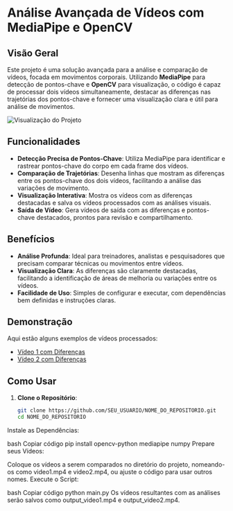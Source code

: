 # Análise Avançada de Vídeos com MediaPipe e OpenCV

## Visão Geral

Este projeto é uma solução avançada para a análise e comparação de vídeos, focada em movimentos corporais. Utilizando **MediaPipe** para detecção de pontos-chave e **OpenCV** para visualização, o código é capaz de processar dois vídeos simultaneamente, destacar as diferenças nas trajetórias dos pontos-chave e fornecer uma visualização clara e útil para análise de movimentos.

![Visualização do Projeto](https://your-image-url.com/preview.png)

## Funcionalidades

- **Detecção Precisa de Pontos-Chave**: Utiliza MediaPipe para identificar e rastrear pontos-chave do corpo em cada frame dos vídeos.
- **Comparação de Trajetórias**: Desenha linhas que mostram as diferenças entre os pontos-chave dos dois vídeos, facilitando a análise das variações de movimento.
- **Visualização Interativa**: Mostra os vídeos com as diferenças destacadas e salva os vídeos processados com as análises visuais.
- **Saída de Vídeo**: Gera vídeos de saída com as diferenças e pontos-chave destacados, prontos para revisão e compartilhamento.

## Benefícios

- **Análise Profunda**: Ideal para treinadores, analistas e pesquisadores que precisam comparar técnicas ou movimentos entre vídeos.
- **Visualização Clara**: As diferenças são claramente destacadas, facilitando a identificação de áreas de melhoria ou variações entre os vídeos.
- **Facilidade de Uso**: Simples de configurar e executar, com dependências bem definidas e instruções claras.

## Demonstração

Aqui estão alguns exemplos de vídeos processados:

- [Vídeo 1 com Diferenças](https://your-video-url.com/video1.mp4)
- [Vídeo 2 com Diferenças](https://your-video-url.com/video2.mp4)

## Como Usar

1. **Clone o Repositório**:

   ```bash
   git clone https://github.com/SEU_USUARIO/NOME_DO_REPOSITORIO.git
   cd NOME_DO_REPOSITORIO
Instale as Dependências:

bash
Copiar código
pip install opencv-python mediapipe numpy
Prepare seus Vídeos:

Coloque os vídeos a serem comparados no diretório do projeto, nomeando-os como video1.mp4 e video2.mp4, ou ajuste o código para usar outros nomes.
Execute o Script:

bash
Copiar código
python main.py
Os vídeos resultantes com as análises serão salvos como output_video1.mp4 e output_video2.mp4.
